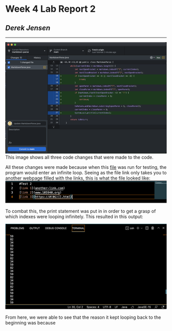 # Week 4 Lab Report 2
## *Derek Jensen*
___
![Image](report2changes.png)
This image shows all three code changes that were made to the code.

All these changes were made because when this [file](test-break.md) was run for testing, the program would enter an infinite loop. Seeing as the file link only takes you to another webpage filled with the links, this is what the file looked like:
![Image](report2breaktest.png)

To combat this, the print statement was put in in order to get a grasp of which indexes were looping infinitely. This resulted in this output:

![Image](report2loop.png)

From here, we were able to see that the reason it kept looping back to the beginning was because 